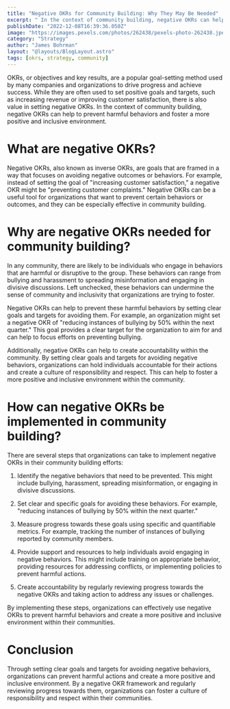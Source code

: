 ```yaml
---
title: "Negative OKRs for Community Building: Why They May Be Needed"
excerpt: " In the context of community building, negative OKRs can help to prevent harmful behaviors and foster a more positive and inclusive environment."
publishDate: "2022-12-08T16:39:36.050Z"
image: "https://images.pexels.com/photos/262438/pexels-photo-262438.jpeg?auto=compress&cs=tinysrgb&w=1260&h=750&dpr=2"
category: "Strategy"
author: "James Bohrman"
layout: "@layouts/BlogLayout.astro"
tags: [okrs, strategy, community]
---
```


OKRs, or objectives and key results, are a popular goal-setting method used by many companies and organizations to drive progress and achieve success. While they are often used to set positive goals and targets, such as increasing revenue or improving customer satisfaction, there is also value in setting negative OKRs. In the context of community building, negative OKRs can help to prevent harmful behaviors and foster a more positive and inclusive environment.

# What are negative OKRs?

Negative OKRs, also known as inverse OKRs, are goals that are framed in a way that focuses on avoiding negative outcomes or behaviors. For example, instead of setting the goal of "increasing customer satisfaction," a negative OKR might be "preventing customer complaints." Negative OKRs can be a useful tool for organizations that want to prevent certain behaviors or outcomes, and they can be especially effective in community building.

# Why are negative OKRs needed for community building?

In any community, there are likely to be individuals who engage in behaviors that are harmful or disruptive to the group. These behaviors can range from bullying and harassment to spreading misinformation and engaging in divisive discussions. Left unchecked, these behaviors can undermine the sense of community and inclusivity that organizations are trying to foster.

Negative OKRs can help to prevent these harmful behaviors by setting clear goals and targets for avoiding them. For example, an organization might set a negative OKR of "reducing instances of bullying by 50% within the next quarter." This goal provides a clear target for the organization to aim for and can help to focus efforts on preventing bullying.

Additionally, negative OKRs can help to create accountability within the community. By setting clear goals and targets for avoiding negative behaviors, organizations can hold individuals accountable for their actions and create a culture of responsibility and respect. This can help to foster a more positive and inclusive environment within the community.

# How can negative OKRs be implemented in community building?

There are several steps that organizations can take to implement negative OKRs in their community building efforts:

1. Identify the negative behaviors that need to be prevented. This might include bullying, harassment, spreading misinformation, or engaging in divisive discussions.

2. Set clear and specific goals for avoiding these behaviors. For example, "reducing instances of bullying by 50% within the next quarter."

3. Measure progress towards these goals using specific and quantifiable metrics. For example, tracking the number of instances of bullying reported by community members.

4. Provide support and resources to help individuals avoid engaging in negative behaviors. This might include training on appropriate behavior, providing resources for addressing conflicts, or implementing policies to prevent harmful actions.

5. Create accountability by regularly reviewing progress towards the negative OKRs and taking action to address any issues or challenges.

By implementing these steps, organizations can effectively use negative OKRs to prevent harmful behaviors and create a more positive and inclusive environment within their communities.

# Conclusion

Through setting clear goals and targets for avoiding negative behaviors, organizations can prevent harmful actions and create a more positive and inclusive environment. By a negative OKR framework and regularly reviewing progress towards them, organizations can foster a culture of responsibility and respect within their communities.